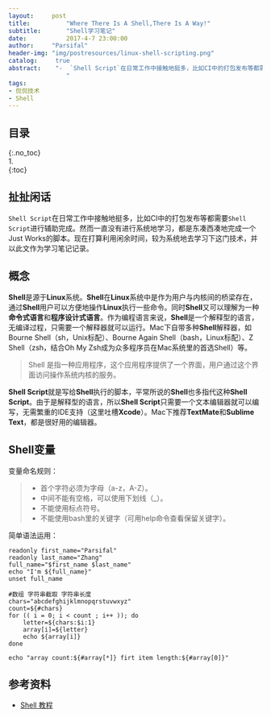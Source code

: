 ```yaml
---
layout:		post
title:			"Where There Is A Shell,There Is A Way!"
subtitle:		"Shell学习笔记"
date:			2017-4-7 23:00:00
author:		"Parsifal"
header-img:	"img/postresources/linux-shell-scripting.png"
catalog:     true
abstract:    "-  `Shell Script`在日常工作中接触地挺多，比如CI中的打包发布等都需要`Shell Script`进行辅助完成。然而一直没有进行系统地学习，都是东凑西凑地完成一个Just Works的脚本。现在打算利用闲余时间，较为系统地去学习下这门技术，并以此文作为学习笔记记录。 
				"
tags:
- 侃侃技术
- Shell
---
```

## 目录    
{:.no_toc}    
1.    
{:toc}

## 扯扯闲话
`Shell Script`在日常工作中接触地挺多，比如CI中的打包发布等都需要`Shell Script`进行辅助完成。然而一直没有进行系统地学习，都是东凑西凑地完成一个Just Works的脚本。现在打算利用闲余时间，较为系统地去学习下这门技术，并以此文作为学习笔记记录。

## 概念
**Shell**是源于**Linux**系统。**Shell**在**Linux**系统中是作为用户与内核间的桥梁存在，通过**Shell**用户可以方便地操作**Linux**执行一些命令。同时**Shell**又可以理解为一种**命令式语言**和**程序设计式语言**。作为编程语言来说，**Shell**是一个解释型的语言，无编译过程，只需要一个解释器就可以运行。Mac下自带多种**Shell**解释器，如Bourne Shell（sh，Unix标配）、Bourne Again Shell（bash，Linux标配）、Z Shell（zsh，结合Oh My Zsh成为众多程序员在Mac系统里的首选Shell）等。

> Shell 是指一种应用程序，这个应用程序提供了一个界面，用户通过这个界面访问操作系统内核的服务。

**Shell Script**就是写给**Shell**执行的脚本，平常所说的**Shell**也多指代这种**Shell Script**。由于是解释型的语言，所以**Shell Script**只需要一个文本编辑器就可以编写，无需繁重的IDE支持（这里吐槽**Xcode**）。Mac下推荐**TextMate**和**Sublime Text**，都是很好用的编辑器。

## Shell变量
变量命名规则：
> * 首个字符必须为字母（a-z，A-Z）。
> * 中间不能有空格，可以使用下划线（_）。
> * 不能使用标点符号。
> * 不能使用bash里的关键字（可用help命令查看保留关键字）。

简单语法运用：

```shell
readonly first_name="Parsifal"
readonly last_name="Zhang"
full_name="$first_name $last_name"
echo "I'm ${full_name}"
unset full_name

#数组 字符串截取 字符串长度
chars="abcdefghijklmnopqrstuvwxyz"
count=${#chars}
for (( i = 0; i < count ; i++ )); do
	letter=${chars:$i:1}
	array[i]=${letter}
	echo ${array[i]}
done

echo "array count:${#array[*]} firt item length:${#array[0]}"
```


## 参考资料
- [Shell 教程](http://www.runoob.com/linux/linux-shell.html)